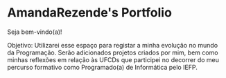 # AmandaRezende's Portfolio

Seja bem-vindo(a)!

Objetivo: Utilizarei esse espaço para registar a minha evolução no mundo da Programação.
Serão adicionados projetos criados por mim, bem como minhas reflexões em relação às UFCDs que participei no decorrer do meu percurso formativo como Programado(a) de Informática pelo IEFP.
